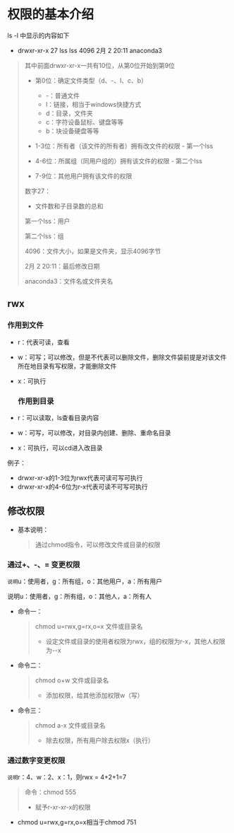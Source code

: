 # 权限的基本介绍

ls -l 中显示的内容如下

- drwxr-xr-x 27 lss lss 4096 2月   2 20:11  anaconda3

> 其中前面drwxr-xr-x一共有10位，从第0位开始到第9位
>
> - 第0位：确定文件类型（d、-、l、c、b）
>
>   - -：普通文件
>   - l：链接，相当于windows快捷方式
>   - d：目录，文件夹
>   - c：字符设备鼠标、键盘等等
>   - b：块设备硬盘等等
> - 1-3位：所有者（该文件的所有者）拥有改文件的权限   - 第一个lss
> - 4-6位：所属组（同用户组的）拥有该文件的权限 - 第二个lss
> - 7-9位：其他用户拥有该文件的权限
>
> 数字27：
>
> - 文件数和子目录数的总和
>
> 第一个lss：用户
>
> 第二个lss：组
>
> 4096：文件大小，如果是文件夹，显示4096字节
>
> 2月   2 20:11：最后修改日期
>
> anaconda3：文件名或文件夹名

## rwx

### 作用到文件

-  r：代表可读，查看
- w：可写；可以修改，但是不代表可以删除文件，删除文件袋前提是对该文件所在地目录有写权限，才能删除文件
- x：可执行

  ### 作用到目录

- r：可以读取，ls查看目录内容
- w：可写，可以修改，对目录内创建、删除、重命名目录
- x：可执行，可以cd进入改目录

例子：

- drwxr-xr-x的1-3位为rwx代表可读可写可执行
- drwxr-xr-x的4-6位为r-x代表可读不可写可执行

## 修改权限

- 基本说明：

  > 通过chmod指令，可以修改文件或目录的权限

### 通过+、-、= 变更权限

`说明`u：使用者，g：所有组，o：其他用户，a：所有用户

说明u：使用者，g：所有组，o：其他人，a：所有人

- 命令一：

  > chmod u=rwx,g=rx,o=x 文件或目录名
  >
  > - 设定文件或目录的使用者权限为rwx，组的权限为r-x，其他人权限为--x

- 命令二：

  > chmod o+w 文件或目录名
  >
  > - 添加权限，给其他添加权限w（写）

- 命令三：

  > chmod a-x 文件或目录名
  >
  > - 除去权限，所有用户除去权限x（执行）

### 通过数字变更权限

`说明`r：4、w：2、x：1，则rwx = 4+2+1=7

> 命令：chmod 555
>
> - 赋予r-xr-xr-x的权限

- chmod u=rwx,g=rx,o=x相当于chmod 751